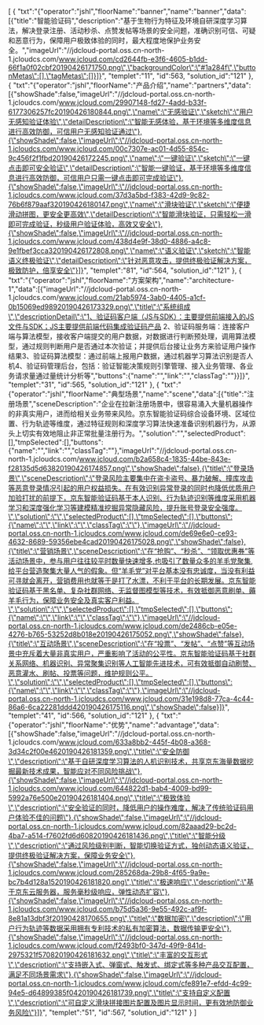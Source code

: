 [
	{
		"txt":"{\"operator\":\"jshl\",\"floorName\":\"banner\",\"name\":\"banner\",\"data\":[{\"title\":\"智能验证码\",\"description\":\"基于生物行为特征及环境自研深度学习算法，解决登录注册、活动秒杀、点赞发帖等场景的安全问题，准确识别可信、可疑和恶意行为，保障用户极致体验的同时，最大程度地保护业务安全。\",\"imageUrl\":\"//jdcloud-portal.oss.cn-north-1.jcloudcs.com/www.jcloud.com/cd2644fb-e3f6-4605-b1dd-66f1a0f02cbf20190426171750.png\",\"backgroundColor\":\"#1a284f\",\"buttonMetas\":[],\"tagMetas\":[]}]}",
		"templet":"11",
		"id":563,
		"solution_id":"121"
	},
	{
		"txt":"{\"operator\":\"jshl\",\"floorName\":\"产品介绍\",\"name\":\"partners\",\"data\":[{\"showShade\":false,\"imageUrl\":\"//jdcloud-portal.oss.cn-north-1.jcloudcs.com/www.jcloud.com/29907148-fd27-4add-b33f-6177306257fc20190426180844.png\",\"name\":\"无感验证\",\"sketch\":\"用户无感知验证体验\",\"detailDescription\":\"智能无感体验，基于环境等多维度信息进行高效防御，可信用户无感知验证通过\"},{\"showShade\":false,\"imageUrl\":\"//jdcloud-portal.oss.cn-north-1.jcloudcs.com/www.jcloud.com/00c7307e-ac01-4d55-854c-9c456f2f1fbd20190426172245.png\",\"name\":\"一键验证\",\"sketch\":\"一键点击即可安全验证\",\"detailDescription\":\"智能一键验证，基于环境等多维度信息进行高效防御，可信用户只需一键点击即可完成验证\"},{\"showShade\":false,\"imageUrl\":\"//jdcloud-portal.oss.cn-north-1.jcloudcs.com/www.jcloud.com/37d3a5bd-f383-42d9-9c82-76b6f879aaf320190426180147.png\",\"name\":\"滑块验证\",\"sketch\":\"便捷滑动拼图，更安全更高效\",\"detailDescription\":\"智能滑块验证，只需轻松一滑即可完成验证，秒级用户验证体验，高效又安全\"},{\"showShade\":false,\"imageUrl\":\"//jdcloud-portal.oss.cn-north-1.jcloudcs.com/www.jcloud.com/438d4e9f-38d0-4886-a4c8-9e1fbef3cca320190426172808.png\",\"name\":\"语义验证\",\"sketch\":\"智能语义终极验证\",\"detailDescription\":\"针对恶意攻击，提供终极验证解决方案，极致防护，倍享安全\"}]}",
		"templet":"81",
		"id":564,
		"solution_id":"121"
	},
	{
		"txt":"{\"operator\":\"jshl\",\"floorName\":\"方案架构\",\"name\":\"architecture-1\",\"data\":[{\"imageUrl\":\"//jdcloud-portal.oss.cn-north-1.jcloudcs.com/www.jcloud.com/21ab5974-3ab0-4405-a1cf-0b15069ed98920190426173329.png\",\"title\":\"系统组成\",\"descriptionDetail\":\"1、验证码客户端（JS与SDK）：主要提供前端接入的JS文件与SDK；JS主要提供前端代码集成验证码产品         2、验证码服务端：连接客户端与算法模型，接收客户端提交的用户数据，对数据进行判断预处理，调用算法模型，通过规则判断用户是否通过本次验证；并提供后台接让业务方来验证用户操作结果3、验证码算法模型：通过前端上报用户数据，通过机器学习算法识别是否人机4、验证码管理后台，包括：验证智能决策规则引擎管理、接入业务管理、各业务请求量通过量统计分析等\",\"buttons\":{\"name\":\"\",\"link\":\"\",\"classTag\":\"\"}}]}",
		"templet":"31",
		"id":565,
		"solution_id":"121"
	},
	{
		"txt":"{\"operator\":\"jshl\",\"floorName\":\"典型场景\",\"name\":\"scene\",\"data\":[{\"title\":\"注册场景\",\"sceneDescription\":\"企业在拉新注册场景中，很容易涌入大量机器操作的非真实用户，进而给相关业务带来风险。京东智能验证码综合设备环境、区域位置、行为轨迹等维度，通过特征规则和深度学习算法快速准备识别机器行为，从源头上切实有效地阻止非正常批量注册行为。\",\"solution\":\"\",\"selectedProduct\":[],\"tmpSelected\":[],\"buttons\":{\"name\":\"\",\"link\":\"\",\"classTag\":\"\"},\"imageUrl\":\"//jdcloud-portal.oss.cn-north-1.jcloudcs.com/www.jcloud.com/b2a658c4-1835-44be-843e-f28135d5d63820190426174857.png\",\"showShade\":false},{\"title\":\"登录场景\",\"sceneDescription\":\"登录风险主要集中在盗卡盗号、暴力破解、撞库攻击等恶意登录情况引起的用户权益损失。在有效识别异常登录的同时也降低优质用户加验打扰的前提下，京东智能验证码基于本人识别、行为轨迹识别等维度采用机器学习和深度强化学习等建模精准挖掘异常隐藏风险，提升账号登录安全强度。\",\"solution\":\"\",\"selectedProduct\":[],\"tmpSelected\":[],\"buttons\":{\"name\":\"\",\"link\":\"\",\"classTag\":\"\"},\"imageUrl\":\"//jdcloud-portal.oss.cn-north-1.jcloudcs.com/www.jcloud.com/de69e6e0-ce93-4632-8689-59356ebe4cad20190426175028.png\",\"showShade\":false},{\"title\":\"营销场景\",\"sceneDescription\":\"在“抢购”、“秒杀”、“领取优惠券”等活动场景中，参与用户往往较平时数量快速增多,也吸引了数量众多的羊毛党聚集,给平台营造聚集大量人气的假象。但“羊毛党”对平台基本没有忠诚度，当没有利益可寻就会离开，营销费用也就等于是打了水漂，不利于平台的长期发展。京东智能验证码基于黑名单、复杂社群网络、无监督图模型等技术，有效抵御恶意刷单、薅羊毛行为，保障业务安全及真实客户利益。\",\"solution\":\"\",\"selectedProduct\":[],\"tmpSelected\":[],\"buttons\":{\"name\":\"\",\"link\":\"\",\"classTag\":\"\"},\"imageUrl\":\"//jdcloud-portal.oss.cn-north-1.jcloudcs.com/www.jcloud.com/de2486cb-e05e-4276-b765-53252d8b018e20190426175052.png\",\"showShade\":false},{\"title\":\"互动场景\",\"sceneDescription\":\"在“投票”、“发帖”、“点赞”等互动场景中充斥着大量非真实用户，严重影响了活动的公平性。京东智能验证码基于社群关系网络、机器识别、异常聚集识别等人工智能先进技术，可有效抵御自动刷赞、恶意灌水、刷帖、投票等问题，维护规则公平。\",\"solution\":\"\",\"selectedProduct\":[],\"tmpSelected\":[],\"buttons\":{\"name\":\"\",\"link\":\"\",\"classTag\":\"\"},\"imageUrl\":\"//jdcloud-portal.oss.cn-north-1.jcloudcs.com/www.jcloud.com/31e198d8-77ca-4c44-86a6-6ca22281ddd420190426175116.png\",\"showShade\":false}]}",
		"templet":"41",
		"id":566,
		"solution_id":"121"
	},
	{
		"txt":"{\"operator\":\"jshl\",\"floorName\":\"优势\",\"name\":\"advantage\",\"data\":[{\"showShade\":false,\"imageUrl\":\"//jdcloud-portal.oss.cn-north-1.jcloudcs.com/www.jcloud.com/633a8bb2-445f-4b08-a368-3d34c2f00e4620190426181359.png\",\"title\":\"安全防御\",\"description\":\"基于自研深度学习算法的人机识别技术，共享京东海量数据挖掘最新技术成果，智能应对不同风险挑战\"},{\"showShade\":false,\"imageUrl\":\"//jdcloud-portal.oss.cn-north-1.jcloudcs.com/www.jcloud.com/644822d1-bab4-4009-bd99-5992a76e500e20190426181404.png\",\"title\":\"极致体验\",\"description\":\"安全验证的同时，降低用户的操作难度，解决了传统验证码用户体验不佳的问题\"},{\"showShade\":false,\"imageUrl\":\"//jdcloud-portal.oss.cn-north-1.jcloudcs.com/www.jcloud.com/82aaad29-bc2d-4ba7-a514-f7602fd6d60820190426181436.png\",\"title\":\"智能分级\",\"description\":\"通过风险级别判断，智能切换验证方式，独创动态语义验证，提供终极验证解决方案，保障业务安全\"},{\"showShade\":false,\"imageUrl\":\"//jdcloud-portal.oss.cn-north-1.jcloudcs.com/www.jcloud.com/285268da-29b8-4f65-9a9e-bc7b4d128a1520190426181820.png\",\"title\":\"极速响应\",\"description\":\"基于京东云服务器，服务毫秒级响应，弹性动态扩容\"},{\"showShade\":false,\"imageUrl\":\"//jdcloud-portal.oss.cn-north-1.jcloudcs.com/www.jcloud.com/b75d5a36-9e55-492c-af9f-8e81a13dbf3f20190428170655.png\",\"title\":\"数据加密\",\"description\":\"用户行为轨迹等数据采用拥有专利技术的私有加密算法，数据传输更安全\"},{\"showShade\":false,\"imageUrl\":\"//jdcloud-portal.oss.cn-north-1.jcloudcs.com/www.jcloud.com/f2493bf0-347d-49f9-841d-2975321f570820190426181632.png\",\"title\":\"丰富的交互形式\",\"description\":\"支持嵌入式、弹窗式、触发式、绑定式等多种产品交互配置，满足不同场景需求\"},{\"showShade\":false,\"imageUrl\":\"//jdcloud-portal.oss.cn-north-1.jcloudcs.com/www.jcloud.com/cfe891e7-efdd-4c99-94e5-d64899385f0420190426181739.png\",\"title\":\"支持自定义配置\",\"description\":\"可自定义滑块拼接图片配置及图片显示时间，更有效地防御业务风险\"}]}",
		"templet":"51",
		"id":567,
		"solution_id":"121"
	}
]